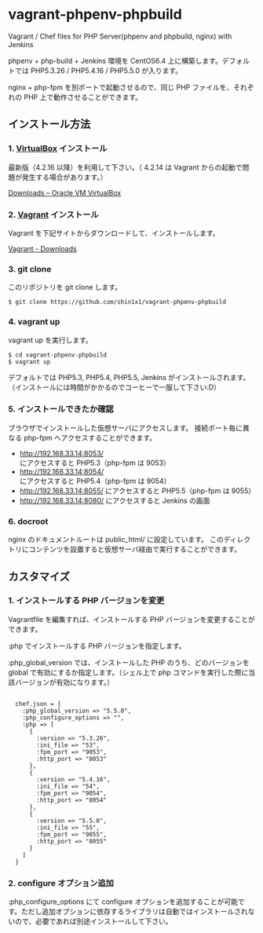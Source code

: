# vagrant-phpenv-phpbuild

Vagrant / Chef files for PHP Server(phpenv and phpbuild, nginx) with Jenkins

phpenv + php-build + Jenkins 環境を CentOS6.4 上に構築します。デフォルトでは PHP5.3.26 / PHP5.4.16 / PHP5.5.0 が入ります。

nginx + php-fpm を別ポートで起動させるので、同じ PHP ファイルを、それぞれの PHP 上で動作させることができます。

## インストール方法

### 1. <a href="https://www.virtualbox.org/">VirtualBox</a> インストール

  最新版（4.2.16 以降）を利用して下さい。（ 4.2.14 は Vagrant からの起動で問題が発生する場合があります。）

  <a href="https://www.virtualbox.org/wiki/Downloads">Downloads – Oracle VM VirtualBox</a>

### 2. <a href="http://www.vagrantup.com/">Vagrant</a> インストール

  Vagrant を下記サイトからダウンロードして、インストールします。

  <a href="http://downloads.vagrantup.com/">Vagrant - Downloads</a>

### 3. git clone

  このリポジトリを git clone します。
  
    $ git clone https://github.com/shin1x1/vagrant-phpenv-phpbuild

### 4. vagrant up

  vagrant up を実行します。

    $ cd vagrant-phpenv-phpbuild
    $ vagrant up

  デフォルトでは PHP5.3, PHP5.4, PHP5.5, Jenkins がインストールされます。（インストールには時間がかかるのでコーヒーで一服して下さい:D）

### 5. インストールできたか確認

  ブラウザでインストールした仮想サーバにアクセスします。
  接続ポート毎に異なる php-fpm へアクセスすることができます。

  * http://192.168.33.14:8053/ にアクセスすると PHP5.3（php-fpm は 9053）
  * http://192.168.33.14:8054/ にアクセスすると PHP5.4（php-fpm は 9054）
  * http://192.168.33.14:8055/ にアクセスすると PHP5.5（php-fpm は 9055）
  * http://192.168.33.14:8080/ にアクセスすると Jenkins の画面

### 6. docroot

  nginx のドキュメントルートは public_html/ に設定しています。
  このディレクトリにコンテンツを設置すると仮想サーバ経由で実行することができます。

## カスタマイズ

### 1. インストールする PHP バージョンを変更

  Vagrantfile を編集すれば、インストールする PHP バージョンを変更することができます。
 
  :php でインストールする PHP バージョンを指定します。
  
  :php_global_version では、インストールした PHP のうち、どのバージョンを global で有効にするか指定します。（シェル上で php コマンドを実行した際に当該バージョンが有効になります。）

  ```

    chef.json = {
      :php_global_version => "5.5.0",
      :php_configure_options => "",
      :php => [
        {
          :version => "5.3.26",
          :ini_file => "53",
          :fpm_port => "9053",
          :http_port => "8053"
        },
        {
          :version => "5.4.16",
          :ini_file => "54",
          :fpm_port => "9054",
          :http_port => "8054"
        },
        {
          :version => "5.5.0",
          :ini_file => "55",
          :fpm_port => "9055",
          :http_port => "8055"
        }
      ]
    }

  ```

### 2. configure オプション追加

  :php_configure_options にて configure オプションを追加することが可能です。ただし追加オプションに依存するライブラリは自動ではインストールされないので、必要であれば別途インストールして下さい。

